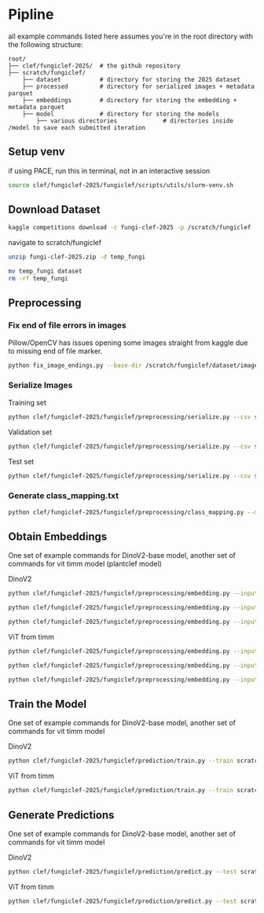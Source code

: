 # Pipline 
all example commands listed here assumes you're in the root directory with the following structure:
```
root/
├── clef/fungiclef-2025/  # the github repository
├── scratch/fungiclef/     
    ├── dataset           # directory for storing the 2025 dataset
    ├── processed         # directory for serialized images + metadata parquet
    ├── embeddings        # directory for storing the embedding + metadata parquet
    ├── model             # directory for storing the models
        ├── various directories             # directories inside /model to save each submitted iteration

```

## Setup venv 
if using PACE, run this in terminal, not in an interactive session
```bash
source clef/fungiclef-2025/fungiclef/scripts/utils/slurm-venv.sh
```

## Download Dataset

```bash
kaggle competitions download -c fungi-clef-2025 -p /scratch/fungiclef
```
navigate to scratch/fungiclef
```bash
unzip fungi-clef-2025.zip -d temp_fungi
```
```bash
mv temp_fungi dataset
rm -rf temp_fungi
```

## Preprocessing
### Fix end of file errors in images
Pillow/OpenCV has issues opening some images straight from kaggle due to missing end of file marker.
```bash
python fix_image_endings.py --base-dir /scratch/fungiclef/dataset/images/FungiTastic-FewShot
```

### Serialize Images
Training set
```bash
python clef/fungiclef-2025/fungiclef/preprocessing/serialize.py --csv scratch/fungiclef/dataset/metadata/FungiTastic-FewShot/FungiTastic-FewShot-Train.csv --image-dir scratch/fungiclef/dataset/images/FungiTastic-FewShot/train/fullsize --output scratch/fungiclef/processed/train_serialized.parquet
```

Validation set
```bash
python clef/fungiclef-2025/fungiclef/preprocessing/serialize.py --csv scratch/fungiclef/dataset/metadata/FungiTastic-FewShot/FungiTastic-FewShot-Val.csv --image-dir scratch/fungiclef/dataset/images/FungiTastic-FewShot/val/fullsize --output scratch/fungiclef/processed/val_serialized.parquet
```

Test set
```bash
python clef/fungiclef-2025/fungiclef/preprocessing/serialize.py --csv scratch/fungiclef/dataset/metadata/FungiTastic-FewShot/FungiTastic-FewShot-Test.csv --image-dir scratch/fungiclef/dataset/images/FungiTastic-FewShot/test/fullsize --output scratch/fungiclef/processed/test_serialized.parquet
```

### Generate class_mapping.txt
```bash
python clef/fungiclef-2025/fungiclef/preprocessing/class_mapping.py --metadata scratch/fungiclef/dataset/metadata/FungiTastic-FewShot/FungiTastic-FewShot-Train.csv --output clef/fungiclef-2025/fungiclef/class_mapping.txt
```

## Obtain Embeddings
One set of example commands for DinoV2-base model, another set of commands for vit timm model (plantclef model)

DinoV2
```bash
python clef/fungiclef-2025/fungiclef/preprocessing/embedding.py --input scratch/fungiclef/processed/train_serialized.parquet --output scratch/fungiclef/embeddings/train_embeddings.parquet --model-name facebook/dinov2-base --batch-size 64 --num-workers 6
```

```bash
python clef/fungiclef-2025/fungiclef/preprocessing/embedding.py --input scratch/fungiclef/processed/val_serialized.parquet --output scratch/fungiclef/embeddings/val_embeddings.parquet --model-name facebook/dinov2-base --batch-size 64 --num-workers 6
```

```bash
python clef/fungiclef-2025/fungiclef/preprocessing/embedding.py --input scratch/fungiclef/processed/test_serialized.parquet --output scratch/fungiclef/embeddings/test_embeddings.parquet --model-name facebook/dinov2-base --batch-size 64 --num-workers 6
```

ViT from timm
```bash
python clef/fungiclef-2025/fungiclef/preprocessing/embedding.py --input scratch/fungiclef/processed/train_serialized.parquet --output scratch/fungiclef/embeddings/plantclef/train_embeddings.parquet --model-name facebook/dinov2-base --batch-size 64 --num-workers 6 --model-name vit_base_patch14_reg4_dinov2.lvd142m
```

```bash
python clef/fungiclef-2025/fungiclef/preprocessing/embedding.py --input scratch/fungiclef/processed/val_serialized.parquet --output scratch/fungiclef/embeddings/plantclef/val_embeddings.parquet --model-name facebook/dinov2-base --batch-size 64 --num-workers 6 --model-name vit_base_patch14_reg4_dinov2.lvd142m
```

```bash
python clef/fungiclef-2025/fungiclef/preprocessing/embedding.py --input scratch/fungiclef/processed/test_serialized.parquet --output scratch/fungiclef/embeddings/plantclef/test_embeddings.parquet --model-name facebook/dinov2-base --batch-size 64 --num-workers 6 --model-name vit_base_patch14_reg4_dinov2.lvd142m
```

## Train the Model
One set of example commands for DinoV2-base model, another set of commands for vit timm model

DinoV2
```bash
python clef/fungiclef-2025/fungiclef/prediction/train.py --train scratch/fungiclef/embeddings/dinov2/train_embeddings.parquet --val scratch/fungiclef/embeddings/dinov2/val_embeddings.parquet --batch-size 64 --max-epochs 20 --output-dir scratch/fungiclef/model/base_model --learning-rate 1e-3
```
ViT from timm
```bash
python clef/fungiclef-2025/fungiclef/prediction/train.py --train scratch/fungiclef/embeddings/plantclef/train_embeddings.parquet --val scratch/fungiclef/embeddings/plantclef/val_embeddings.parquet --batch-size 64 --max-epochs 20 --output-dir scratch/fungiclef/model/plantclef --learning-rate 1e-3
```

## Generate Predictions
One set of example commands for DinoV2-base model, another set of commands for vit timm model

DinoV2
```bash
python clef/fungiclef-2025/fungiclef/prediction/predict.py --test scratch/fungiclef/embeddings/dinov2/test_embeddings.parquet --model scratch/fungiclef/model/base_model/base_fungi-classifier-epoch=05-val_loss=5.17.ckpt --output clef/fungiclef-2025/fungiclef/prediction/base_predictions.csv
```
ViT from timm
```bash
python clef/fungiclef-2025/fungiclef/prediction/predict.py --test scratch/fungiclef/embeddings/plantclef/test_embeddings.parquet --model scratch/fungiclef/model/plantclef/plantclef_fungi-classifier-epoch=04-val_loss=5.16.ckpt --output clef/fungiclef-2025/fungiclef/prediction/plantclef_predictions.csv
```
